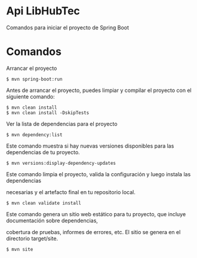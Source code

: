 # Api LibHubTec

Comandos para iniciar el proyecto de Spring Boot


# Comandos

Arrancar el proyecto

```shell
$ mvn spring-boot:run
```

Antes de arrancar el proyecto, puedes limpiar y compilar el proyecto con el siguiente comando:

```shell
$ mvn clean install
$ mvn clean install -DskipTests
```

Ver la lista de dependencias para el proyecto

```shell
$ mvn dependency:list
```

Este comando muestra si hay nuevas versiones disponibles para las dependencias de tu proyecto.

```shell
$ mvn versions:display-dependency-updates
```

Este comando limpia el proyecto, valida la configuración y luego instala las dependencias 

necesarias y el artefacto final en tu repositorio local.

```shell
$ mvn clean validate install
```

Este comando genera un sitio web estático para tu proyecto, que incluye documentación sobre dependencias, 

cobertura de pruebas, informes de errores, etc. El sitio se genera en el directorio target/site.


```shell
$ mvn site
```
